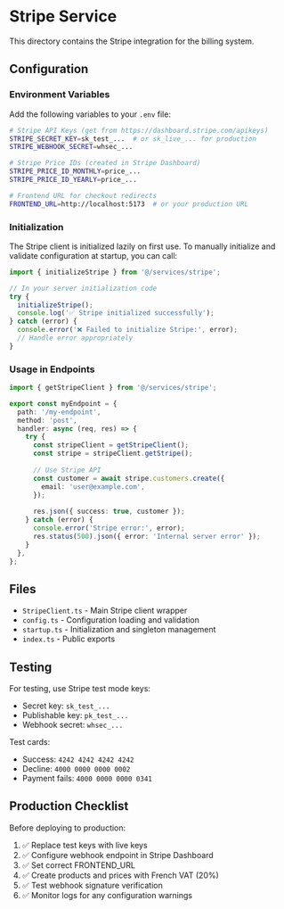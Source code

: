 # Stripe Service

This directory contains the Stripe integration for the billing system.

## Configuration

### Environment Variables

Add the following variables to your `.env` file:

```bash
# Stripe API Keys (get from https://dashboard.stripe.com/apikeys)
STRIPE_SECRET_KEY=sk_test_...  # or sk_live_... for production
STRIPE_WEBHOOK_SECRET=whsec_...

# Stripe Price IDs (created in Stripe Dashboard)
STRIPE_PRICE_ID_MONTHLY=price_...
STRIPE_PRICE_ID_YEARLY=price_...

# Frontend URL for checkout redirects
FRONTEND_URL=http://localhost:5173  # or your production URL
```

### Initialization

The Stripe client is initialized lazily on first use. To manually initialize and validate configuration at startup, you can call:

```typescript
import { initializeStripe } from '@/services/stripe';

// In your server initialization code
try {
  initializeStripe();
  console.log('✅ Stripe initialized successfully');
} catch (error) {
  console.error('❌ Failed to initialize Stripe:', error);
  // Handle error appropriately
}
```

### Usage in Endpoints

```typescript
import { getStripeClient } from '@/services/stripe';

export const myEndpoint = {
  path: '/my-endpoint',
  method: 'post',
  handler: async (req, res) => {
    try {
      const stripeClient = getStripeClient();
      const stripe = stripeClient.getStripe();
      
      // Use Stripe API
      const customer = await stripe.customers.create({
        email: 'user@example.com',
      });
      
      res.json({ success: true, customer });
    } catch (error) {
      console.error('Stripe error:', error);
      res.status(500).json({ error: 'Internal server error' });
    }
  },
};
```

## Files

- `StripeClient.ts` - Main Stripe client wrapper
- `config.ts` - Configuration loading and validation
- `startup.ts` - Initialization and singleton management
- `index.ts` - Public exports

## Testing

For testing, use Stripe test mode keys:
- Secret key: `sk_test_...`
- Publishable key: `pk_test_...`
- Webhook secret: `whsec_...`

Test cards:
- Success: `4242 4242 4242 4242`
- Decline: `4000 0000 0000 0002`
- Payment fails: `4000 0000 0000 0341`

## Production Checklist

Before deploying to production:

1. ✅ Replace test keys with live keys
2. ✅ Configure webhook endpoint in Stripe Dashboard
3. ✅ Set correct FRONTEND_URL
4. ✅ Create products and prices with French VAT (20%)
5. ✅ Test webhook signature verification
6. ✅ Monitor logs for any configuration warnings
